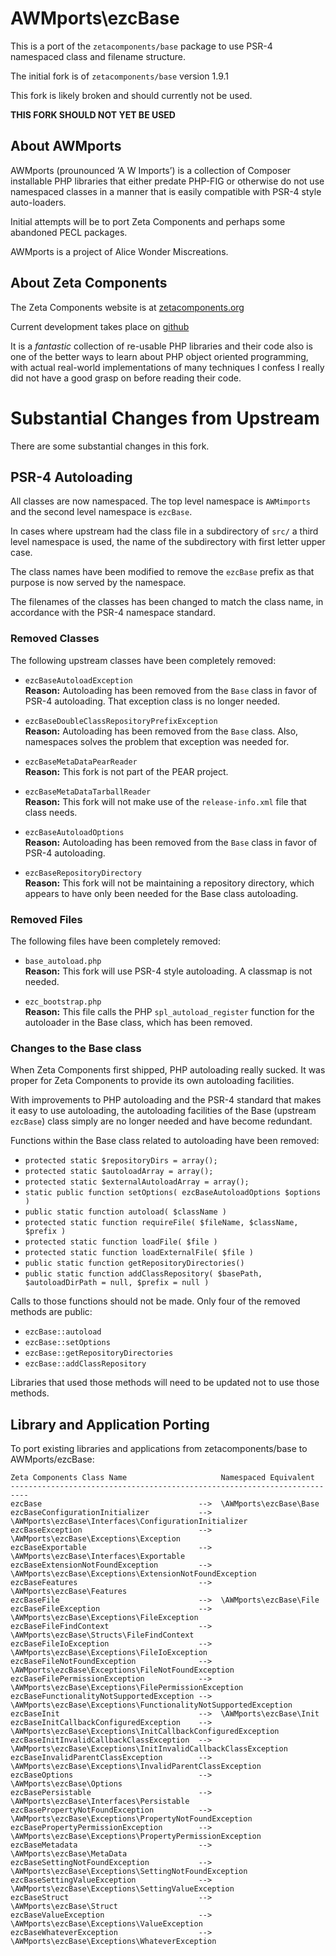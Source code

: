 AWMports\ezcBase
================

This is a port of the `zetacomponents/base` package to use PSR-4 namespaced
class and filename structure.

The initial fork is of `zetacomponents/base` version 1.9.1

This fork is likely broken and should currently not be used.

__THIS FORK SHOULD NOT YET BE USED__

About AWMports
--------------

AWMports (prounounced ‘A W Imports’) is a collection of Composer installable PHP
libraries that either predate PHP-FIG or otherwise do not use namespaced
classes in a manner that is easily compatible with PSR-4 style auto-loaders.

Initial attempts will be to port Zeta Components and perhaps some abandoned PECL
packages.

AWMports is a project of Alice Wonder Miscreations.

About Zeta Components
---------------------

The Zeta Components website is at [zetacomponents.org](http://zetacomponents.org/)

Current development takes place on [github](https://github.com/zetacomponents)

It is a *fantastic* collection of re-usable PHP libraries and their code also
is one of the better ways to learn about PHP object oriented programming, with
actual real-world implementations of many techniques I confess I really did not
have a good grasp on before reading their code.


Substantial Changes from Upstream
=================================

There are some substantial changes in this fork.

PSR-4 Autoloading
-----------------

All classes are now namespaced. The top level namespace is `AWMimports` and the
second level namespace is `ezcBase`.

In cases where upstream had the class file in a subdirectory of `src/` a third
level namespace is used, the name of the subdirectory with first letter upper
case.

The class names have been modified to remove the `ezcBase` prefix as that
purpose is now served by the namespace.

The filenames of the classes has been changed to match the class name, in
accordance with the PSR-4 namespace standard.

### Removed Classes

The following upstream classes have been completely removed:

* `ezcBaseAutoloadException`  
  __Reason:__ Autoloading has been removed from the `Base` class in favor of
  PSR-4 autoloading. That exception class is no longer needed.

* `ezcBaseDoubleClassRepositoryPrefixException`  
  __Reason:__ Autoloading has been removed from the `Base` class. Also,
  namespaces solves the problem that exception was needed for.

* `ezcBaseMetaDataPearReader`  
  __Reason:__ This fork is not part of the PEAR project.

* `ezcBaseMetaDataTarballReader`  
  __Reason:__ This fork will not make use of the `release-info.xml` file that
  class needs.
  
* `ezcBaseAutoloadOptions`  
  __Reason:__ Autoloading has been removed from the `Base` class in favor of
  PSR-4 autoloading.
  
* `ezcBaseRepositoryDirectory`  
  __Reason:__ This fork will not be maintaining a repository directory, which
  appears to have only been needed for the Base class autoloading.
  
### Removed Files

The following files have been completely removed:

* `base_autoload.php`  
  __Reason:__ This fork will use PSR-4 style autoloading. A classmap is not
  needed.
  
* `ezc_bootstrap.php`  
  __Reason:__ This file calls the PHP `spl_autoload_register` function for the
  autoloader in the Base class, which has been removed.
  
### Changes to the Base class

When Zeta Components first shipped, PHP autoloading really sucked. It was
proper for Zeta Components to provide its own autoloading facilities.

With improvements to PHP autoloading and the PSR-4 standard that makes it easy
to use autoloading, the autoloading facilities of the Base (upstream `ezcBase`)
class simply are no longer needed and have become redundant.

Functions within the Base class related to autoloading have been removed:

* `protected static $repositoryDirs = array();`
* `protected static $autoloadArray = array();`
* `protected static $externalAutoloadArray = array();`
* `static public function setOptions( ezcBaseAutoloadOptions $options )`
* `public static function autoload( $className )`
* `protected static function requireFile( $fileName, $className, $prefix )`
* `protected static function loadFile( $file )`
* `protected static function loadExternalFile( $file )`
* `public static function getRepositoryDirectories()`
* `public static function addClassRepository( $basePath, $autoloadDirPath = null, $prefix = null )`

Calls to those functions should not be made. Only four of the removed methods are public:

* `ezcBase::autoload`
* `ezcBase::setOptions`
* `ezcBase::getRepositoryDirectories`
* `ezcBase::addClassRepository`

Libraries that used those methods will need to be updated not to use those methods.


Library and Application Porting
-------------------------------

To port existing libraries and applications from zetacomponents/base to AWMports/ezcBase:

    Zeta Components Class Name                     Namespaced Equivalent
    --------------------------------------------------------------------------
    ezcBase                                   -->  \AWMports\ezcBase\Base
    ezcBaseConfigurationInitializer           -->  \AWMports\ezcBase\Interfaces\ConfigurationInitializer
    ezcBaseException                          -->  \AWMports\ezcBase\Exceptions\Exception
    ezcBaseExportable                         -->  \AWMports\ezcBase\Interfaces\Exportable
    ezcBaseExtensionNotFoundException         -->  \AWMports\ezcBase\Exceptions\ExtensionNotFoundException
    ezcBaseFeatures                           -->  \AWMports\ezcBase\Features
    ezcBaseFile                               -->  \AWMports\ezcBase\File
    ezcBaseFileException                      -->  \AWMports\ezcBase\Exceptions\FileException
    ezcBaseFileFindContext                    -->  \AWMports\ezcBase\Structs\FileFindContext
    ezcBaseFileIoException                    -->  \AWMports\ezcBase\Exceptions\FileIoException
    ezcBaseFileNotFoundException              -->  \AWMports\ezcBase\Exceptions\FileNotFoundException
    ezcBaseFilePermissionException            -->  \AWMports\ezcBase\Exceptions\FilePermissionException
    ezcBaseFunctionalityNotSupportedException -->  \AWMports\ezcBase\Exceptions\FunctionalityNotSupportedException
    ezcBaseInit                               -->  \AWMports\ezcBase\Init
    ezcBaseInitCallbackConfiguredException    -->  \AWMports\ezcBase\Exceptions\InitCallbackConfiguredException
    ezcBaseInitInvalidCallbackClassException  -->  \AWMports\ezcBase\Exceptions\InitInvalidCallbackClassException
    ezcBaseInvalidParentClassException        -->  \AWMports\ezcBase\Exceptions\InvalidParentClassException
    ezcBaseOptions                            -->  \AWMports\ezcBase\Options
    ezcBasePersistable                        -->  \AWMports\ezcBase\Interfaces\Persistable
    ezcBasePropertyNotFoundException          -->  \AWMports\ezcBase\Exceptions\PropertyNotFoundException
    ezcBasePropertyPermissionException        -->  \AWMports\ezcBase\Exceptions\PropertyPermissionException
    ezcBaseMetadata                           -->  \AWMports\ezcBase\MetaData
    ezcBaseSettingNotFoundException           -->  \AWMports\ezcBase\Exceptions\SettingNotFoundException
    ezcBaseSettingValueException              -->  \AWMports\ezcBase\Exceptions\SettingValueException
    ezcBaseStruct                             -->  \AWMports\ezcBase\Struct
    ezcBaseValueException                     -->  \AWMports\ezcBase\Exceptions\ValueException
    ezcBaseWhateverException                  -->  \AWMports\ezcBase\Exceptions\WhateverException
    
